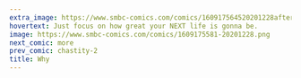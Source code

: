 ```yaml
---
extra_image: https://www.smbc-comics.com/comics/160917564520201228after.png
hovertext: Just focus on how great your NEXT life is gonna be.
image: https://www.smbc-comics.com/comics/1609175581-20201228.png
next_comic: more
prev_comic: chastity-2
title: Why
---
```


